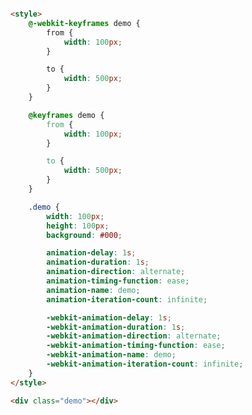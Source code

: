 <style>
.markdown-section iframe[data-id="0"] {
    height: 120px;
}
</style>

[](../../_iframe/labs/交替运动-0.html ':include data-id=0')

<!-- run -->
```html

<style>
	@-webkit-keyframes demo {
		from {
			width: 100px;
		}

		to {
			width: 500px;
		}
	}

	@keyframes demo {
		from {
			width: 100px;
		}

		to {
			width: 500px;
		}
	}

	.demo {
		width: 100px;
		height: 100px;
		background: #000;

		animation-delay: 1s;
		animation-duration: 1s;
		animation-direction: alternate;
		animation-timing-function: ease;
		animation-name: demo;
		animation-iteration-count: infinite;

		-webkit-animation-delay: 1s;
		-webkit-animation-duration: 1s;
		-webkit-animation-direction: alternate;
		-webkit-animation-timing-function: ease;
		-webkit-animation-name: demo;
		-webkit-animation-iteration-count: infinite;
	}
</style>

<div class="demo"></div>
```